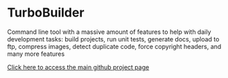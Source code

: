 # TurboBuilder

Command line tool with a massive amount of features to help with daily development tasks: build projects, run unit tests, generate docs, upload to ftp, compress images, detect duplicate code, force copyright headers, and many more features


[Click here to access the main github project page](https://github.com/edertone/TurboBuilder/tree/master/TurboBuilder-Node)